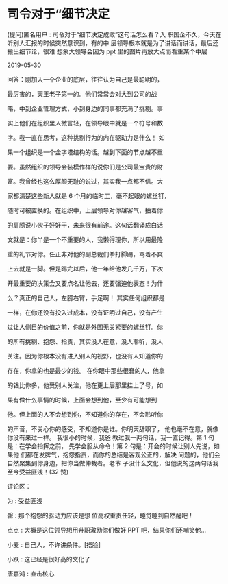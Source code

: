 # 司令对于“细节决定

(提问)匿名用户 : 司令对于“细节决定成败”这句话怎么看？入 职国企不久，今天在听别人汇报的时候突然意识到，有的中 层领导根本就是为了讲话而讲话，最后还搬出细节论，很难 想象大领导会因为 ppt 里的图片再放大点而看重某个中层

2019-05-30

回答：刚加入一个企业的底层，往往认为自己是最聪明的，

最厉害的，天王老子第一的。他们常常会对大到公司的战

略，中到企业管理方式，小到身边的同事都充满了挑剔。事

实上他们在组织里人微言轻，在领导眼中就是一个符号和数

字。我一直在思考，这种挑剔行为的内在驱动力是什么！ 如

果一个组织是一个金字塔结构的话。越到下面的节点越不重

要。虽然组织的领导会装模作样的说你们是公司最宝贵的财

富。我曾经也这么厚颜无耻的说过，其实我一点都不信。大

家都清楚这些新人就是 6 个月的临时工，毫不起眼的螺丝钉，

随时可被置换的。在组织中，上层领导对你越客气，拍着你

的肩膀说小伙子好好干，未来很有前途。这句话翻译成白话

文就是：你丫是一个不重要的人，我懒得理你，所以用最隆

重的礼节对你。任正非对他的副总裁们拳打脚踢，骂着不爽

上去就是一脚。但是踢完以后，他一年给他发几千万，下次

开最重要的决策会又要点名让他去，还要强迫他表态！为什

么？真正的自己人，左膀右臂，手足啊！ 其实任何组织都是

一样，在你还没有投入过成本，没有证明过自己，没有产生

过让人侧目的价值之前，你就是外围无关紧要的螺丝钉。你

的所有挑剔、抱怨、指责，其实没人在意，没人聆听，没人

关注。因为你根本没有进入别人的视野，也没有人知道你的

存在，你拿的也是最少的钱。 在你眼中那些很蠢的人，他拿

的钱比你多，他受别人关注，他在更上层那里挂上了号，如

果有做什么事情的时候，上面会想到他，至少有可能想到

他。但上面的人不会想到你，不知道你的存在，不会聆听你

的声音，不关心你的感受，不知道你是谁。你明天辞职了， 他也毫不在意，就像你没有来过一样。 我很小的时候，我爸 教过我一两句话，我一直记得。第 1 句是：在学会指挥之前， 先学会服从命令！第 2 句是：开会的时候让别人先说，如果他 们都在发脾气，抱怨指责，而你的总结是客观公正的，解决 问题的，他们会自然聚集到你身边，把你当做仲裁者。老爷 子没什么文化，但他说的这两句话我至今受益匪浅！(32 赞)

评论区：

为 : 受益匪浅

罄 : 那个抱怨的驱动力应该是想 位高权重责任轻，睡觉睡到自然醒吧！

点点 : 大概是这位领导想用升职激励你们做好 PPT 吧，结果你们还嘲笑他…

小麦 : 自己人，不许讲条件。[捂脸]

小跃 : 这已经是很好高的文化了

唐嘉鸿 : 直击核心